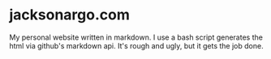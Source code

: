 # jacksonargo.com
My personal website written in markdown. I use a bash script generates the html via github's markdown api. It's rough and ugly, but it gets the job done.
